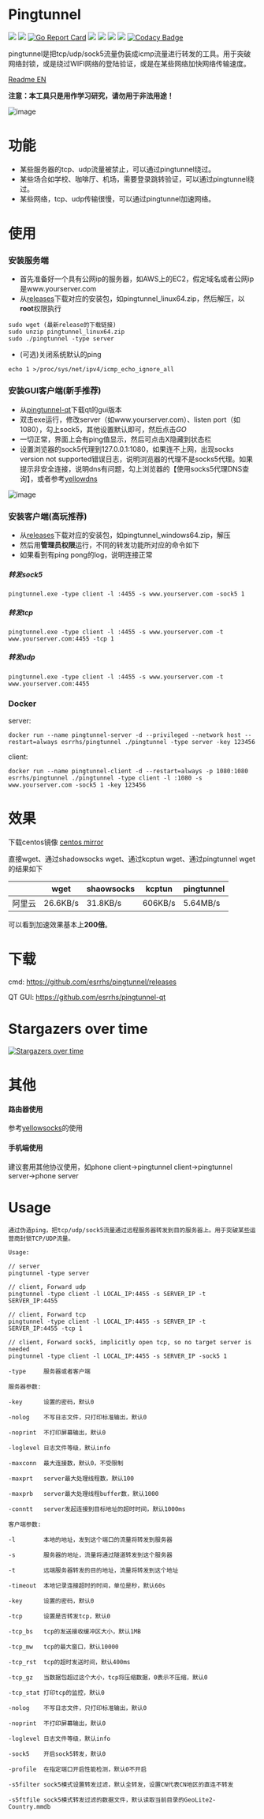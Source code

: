 # Pingtunnel

[<img src="https://img.shields.io/github/license/esrrhs/pingtunnel">](https://github.com/esrrhs/pingtunnel)
[<img src="https://img.shields.io/github/languages/top/esrrhs/pingtunnel">](https://github.com/esrrhs/pingtunnel)
[![Go Report Card](https://goreportcard.com/badge/github.com/esrrhs/pingtunnel)](https://goreportcard.com/report/github.com/esrrhs/pingtunnel)
[<img src="https://img.shields.io/github/v/release/esrrhs/pingtunnel">](https://github.com/esrrhs/pingtunnel/releases)
[<img src="https://img.shields.io/github/downloads/esrrhs/pingtunnel/total">](https://github.com/esrrhs/pingtunnel/releases)
[<img src="https://img.shields.io/docker/pulls/esrrhs/pingtunnel">](https://hub.docker.com/repository/docker/esrrhs/pingtunnel)
[<img src="https://img.shields.io/github/workflow/status/esrrhs/pingtunnel/Go">](https://github.com/esrrhs/pingtunnel/actions)
[![Codacy Badge](https://api.codacy.com/project/badge/Grade/a200bca59d1b4ca7a9c2cdb564508b47)](https://www.codacy.com/manual/esrrhs/pingtunnel?utm_source=github.com&amp;utm_medium=referral&amp;utm_content=esrrhs/pingtunnel&amp;utm_campaign=Badge_Grade)

pingtunnel是把tcp/udp/sock5流量伪装成icmp流量进行转发的工具。用于突破网络封锁，或是绕过WIFI网络的登陆验证，或是在某些网络加快网络传输速度。

[Readme EN](./README_EN.md)

**注意：本工具只是用作学习研究，请勿用于非法用途！**

![image](network.jpg)

# 功能
* 某些服务器的tcp、udp流量被禁止，可以通过pingtunnel绕过。
* 某些场合如学校、咖啡厅、机场，需要登录跳转验证，可以通过pingtunnel绕过。
* 某些网络，tcp、udp传输很慢，可以通过pingtunnel加速网络。

# 使用
### 安装服务端
* 首先准备好一个具有公网ip的服务器，如AWS上的EC2，假定域名或者公网ip是www.yourserver.com
* 从[releases](https://github.com/esrrhs/pingtunnel/releases)下载对应的安装包，如pingtunnel_linux64.zip，然后解压，以**root**权限执行
```
sudo wget (最新release的下载链接)
sudo unzip pingtunnel_linux64.zip
sudo ./pingtunnel -type server
```
* (可选)关闭系统默认的ping
```
echo 1 >/proc/sys/net/ipv4/icmp_echo_ignore_all
```
### 安装GUI客户端(新手推荐)
* 从[pingtunnel-qt](https://github.com/esrrhs/pingtunnel-qt)下载qt的gui版本
* 双击exe运行，修改server（如www.yourserver.com）、listen port（如1080），勾上sock5，其他设置默认即可，然后点击*GO*
* 一切正常，界面上会有ping值显示，然后可点击X隐藏到状态栏
* 设置浏览器的sock5代理到127.0.0.1:1080，如果连不上网，出现socks version not supported错误日志，说明浏览器的代理不是socks5代理。如果提示非安全连接，说明dns有问题，勾上浏览器的【使用socks5代理DNS查询】，或者参考[yellowdns](https://github.com/esrrhs/yellowdns)

![image](qtrun.jpg)

### 安装客户端(高玩推荐)
* 从[releases](https://github.com/esrrhs/pingtunnel/releases)下载对应的安装包，如pingtunnel_windows64.zip，解压
* 然后用**管理员权限**运行，不同的转发功能所对应的命令如下
* 如果看到有ping pong的log，说明连接正常
##### 转发sock5
```
pingtunnel.exe -type client -l :4455 -s www.yourserver.com -sock5 1
```
##### 转发tcp
```
pingtunnel.exe -type client -l :4455 -s www.yourserver.com -t www.yourserver.com:4455 -tcp 1
```
##### 转发udp
```
pingtunnel.exe -type client -l :4455 -s www.yourserver.com -t www.yourserver.com:4455
```

### Docker
server:
```
docker run --name pingtunnel-server -d --privileged --network host --restart=always esrrhs/pingtunnel ./pingtunnel -type server -key 123456
```
client:
```
docker run --name pingtunnel-client -d --restart=always -p 1080:1080 esrrhs/pingtunnel ./pingtunnel -type client -l :1080 -s www.yourserver.com -sock5 1 -key 123456
```

# 效果
下载centos镜像 [centos mirror](http://mirrors.ocf.berkeley.edu/centos/8.2.2004/isos/x86_64/CentOS-8.2.2004-x86_64-dvd1.iso) 

直接wget、通过shadowsocks wget、通过kcptun wget、通过pingtunnel wget的结果如下

|              | wget     | shaowsocks | kcptun | pingtunnel |
|--------------|----------|------------|------------|------------|
| 阿里云 | 26.6KB/s | 31.8KB/s   | 606KB/s    |5.64MB/s|

可以看到加速效果基本上**200倍**。

# 下载
cmd: https://github.com/esrrhs/pingtunnel/releases

QT GUI: https://github.com/esrrhs/pingtunnel-qt

# Stargazers over time

[![Stargazers over time](https://starchart.cc/esrrhs/pingtunnel.svg)](https://starchart.cc/esrrhs/pingtunnel)
     
# 其他
#### 路由器使用
参考[yellowsocks](https://github.com/esrrhs/yellowsocks)的使用
#### 手机端使用
建议套用其他协议使用，如phone client->pingtunnel client->pingtunnel server->phone server    
     
# Usage
    通过伪造ping，把tcp/udp/sock5流量通过远程服务器转发到目的服务器上。用于突破某些运营商封锁TCP/UDP流量。
    
    Usage:

    // server
    pingtunnel -type server

    // client, Forward udp
    pingtunnel -type client -l LOCAL_IP:4455 -s SERVER_IP -t SERVER_IP:4455

    // client, Forward tcp
    pingtunnel -type client -l LOCAL_IP:4455 -s SERVER_IP -t SERVER_IP:4455 -tcp 1

    // client, Forward sock5, implicitly open tcp, so no target server is needed
    pingtunnel -type client -l LOCAL_IP:4455 -s SERVER_IP -sock5 1

    -type     服务器或者客户端

    服务器参数:

    -key      设置的密码，默认0

    -nolog    不写日志文件，只打印标准输出，默认0

    -noprint  不打印屏幕输出，默认0

    -loglevel 日志文件等级，默认info

    -maxconn  最大连接数，默认0，不受限制

    -maxprt   server最大处理线程数，默认100

    -maxprb   server最大处理线程buffer数，默认1000

    -conntt   server发起连接到目标地址的超时时间，默认1000ms

    客户端参数:

    -l        本地的地址，发到这个端口的流量将转发到服务器

    -s        服务器的地址，流量将通过隧道转发到这个服务器

    -t        远端服务器转发的目的地址，流量将转发到这个地址

    -timeout  本地记录连接超时的时间，单位是秒，默认60s

    -key      设置的密码，默认0

    -tcp      设置是否转发tcp，默认0

    -tcp_bs   tcp的发送接收缓冲区大小，默认1MB

    -tcp_mw   tcp的最大窗口，默认10000

    -tcp_rst  tcp的超时发送时间，默认400ms

    -tcp_gz   当数据包超过这个大小，tcp将压缩数据，0表示不压缩，默认0

    -tcp_stat 打印tcp的监控，默认0

    -nolog    不写日志文件，只打印标准输出，默认0

    -noprint  不打印屏幕输出，默认0

    -loglevel 日志文件等级，默认info

    -sock5    开启sock5转发，默认0

    -profile  在指定端口开启性能检测，默认0不开启

    -s5filter sock5模式设置转发过滤，默认全转发，设置CN代表CN地区的直连不转发

    -s5ftfile sock5模式转发过滤的数据文件，默认读取当前目录的GeoLite2-Country.mmdb

